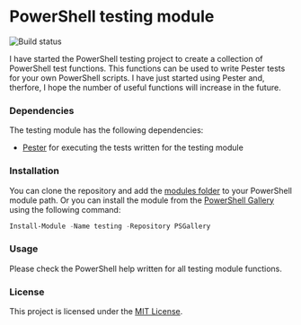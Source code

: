 # PowerShell testing module
![Build status](https://roarwrecker.visualstudio.com/_apis/public/build/definitions/478c7626-165c-4048-90b9-687be51d1897/2/badge)

I have started the PowerShell testing project to create a collection of PowerShell test functions. This functions can be used to write Pester tests for your own PowerShell scripts. I have just started using Pester and, therfore, I hope the number of useful functions will increase in the future.

### Dependencies

The testing module has the following dependencies:
- [Pester](https://github.com/pester/Pester) for executing the tests written for the testing module

### Installation

You can clone the repository and add the [modules folder](https://github.com/roarwrecker/testing/tree/master/testing) to your PowerShell module path. Or you can install the module from the [PowerShell Gallery](https://www.powershellgallery.com/) using the following command:
```PowerShell
Install-Module -Name testing -Repository PSGallery
```

### Usage

Please check the PowerShell help written for all testing module functions.

### License

This project is licensed under the [MIT License](https://github.com/roarwrecker/testing/blob/master/LICENSE).

